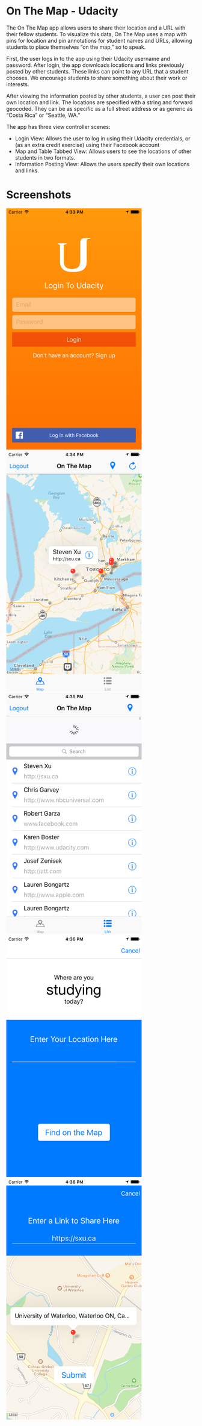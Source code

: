 # On The Map - Udacity

The On The Map app allows users to share their location and a URL with their fellow students. To visualize this data, On The Map uses a map with pins for location and pin annotations for student names and URLs, allowing students to place themselves “on the map,” so to speak. 

First, the user logs in to the app using their Udacity username and password. After login, the app downloads locations and links previously posted by other students. These links can point to any URL that a student chooses. We encourage students to share something about their work or interests.

After viewing the information posted by other students, a user can post their own location and link. The locations are specified with a string and forward geocoded. They can be as specific as a full street address or as generic as “Costa Rica” or “Seattle, WA.”

The app has three view controller scenes:
- Login View: Allows the user to log in using their Udacity credentials, or (as an extra credit exercise) using their Facebook account
- Map and Table Tabbed View: Allows users to see the locations of other students in two formats.  
- Information Posting View: Allows the users specify their own locations and links.

# Screenshots
<img src="screenshots/Login.png" width="360">
<img src="screenshots/MapView.png" width="360">
<img src="screenshots/TableView.png" width="360">
<img src="screenshots/PostLocation.png" width="360">
<img src="screenshots/ShareLink.png" width="360">
